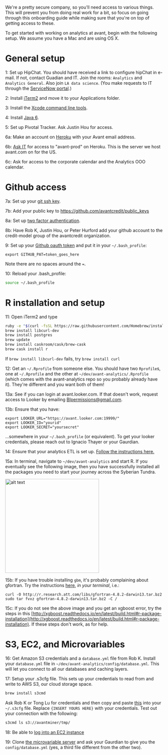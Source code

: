 We're a pretty secure company, so you'll need access to various things.  This will prevent you from doing real work for a bit, so focus on going through this onboarding guide while making sure that you're on top of getting access to these.

To get started with working on analytics at avant, begin with the following setup. We assume you have a Mac and are using OS X.

# General setup

1: Set up HipChat.  You should have received a link to configure hipChat in e-mail.  If not, contact Guadian and IT.  Join the rooms: `Analytics` and `Analytics General`.  Also join `LA data science`.  (You make requests to IT through the [ServiceNow portal](https://avantcreditcorp.service-now.com/navpage.do).)
 
2: Install [iTerm2](https://iterm2.com/downloads.html) and move it to your Applications folder.

3: Install the [Xcode command line tools](http://osxdaily.com/2014/02/12/install-command-line-tools-mac-os-x/). 

4: Install [Java 6](https://support.apple.com/kb/dl1572?locale=en_US).

5: Set up Pivotal Tracker.  Ask Justin Hou for access.

6a: Make an account on [Heroku](www.heroku.com) with your Avant email address.

6b: [Ask IT](https://avantcreditcorp.service-now.com/navpage.do) for access to "avant-prod" on Heroku. This is the server we host avant.com on for the US.

6c: Ask for access to the corporate calendar and the Analytics OOO calendar.

# Github access

7a: Set up your [git ssh key](https://help.github.com/articles/generating-ssh-keys/).

7b: Add your public key to https://github.com/avantcredit/public_keys

8a: Set up [two factor authentication](https://github.com/blog/1614-two-factor-authentication).

8b: Have Rob K, Justin Hou, or Peter Hurford add your github account to the credit-model group of the avantcredit organization.

9: Set up your [Github oauth token](https://gist.github.com/robertzk/c6efef69a92cc3a03753) and put it in your `~/.bash_profile`:
      
   ```
   export GITHUB_PAT=token_goes_here
   ```

   Note there are no spaces around the `=`.
      
10: Reload your .bash_profile:

   ```bash
   source ~/.bash_profile
   ```

# R installation and setup

11: Open iTerm2 and type
   
   ```bash
   ruby -e "$(curl -fsSL https://raw.githubusercontent.com/Homebrew/install/master/install)"
   brew install libcurl-dev
   brew install postgres
   brew update
   brew install caskroom/cask/brew-cask
   brew cask install r
   ```

   If `brew install libcurl-dev` fails, try `brew install curl`

12: Get an `~/.Rprofile` from someone else. You should have two `Rprofile`s, one at `~/.Rprofile` and the other at `~/dev/avant-analytics/.Rprofile` (which comes with the avant-analytics repo so you probably already have it). They're different and you want both of them!

13a: See if you can login at avant.looker.com. If that doesn't work, request access to Looker by emailing BIpermissions@gmail.com.

13b: Ensure that you have:

```
export LOOKER_URL="https://avant.looker.com:19999/"
export LOOKER_ID="yourid"
export LOOKER_SECRET="yoursecret"
```

...somewhere in your `~/.bash_profile` (or equivalent). To get your looker credentials, please reach out to Ignacio Thayer or your Gaurdian.

14: Ensure that your analytics ETL is set up. [Follow the instructions here.](https://github.com/avantcredit/analyticsetl/blob/master/README.md)

15a: In terminal, navigate to `~/dev/avant-analytics` and start R. If you eventually see the following image, then you have successfully installed all the packages you need to start your journey across the Syberian Tundra.

<img src="https://camo.githubusercontent.com/7f158ab3c80778a5f4c7c52886a46275038e3907/687474703a2f2f7075752e73682f707a4155752f363866613935666233392e706e67" alt="alt text" width="300" height="300">

15b: If you have trouble installing `gbm`, it's probably complaining about gfortran.  Try the instructions [here](http://thecoatlessprofessor.com/programming/rcpp-rcpparmadillo-and-os-x-mavericks-lgfortran-and-lquadmath-error/), *in your terminal*, i.e.:
      
   ```
   curl -O http://r.research.att.com/libs/gfortran-4.8.2-darwin13.tar.bz2
   sudo tar fvxz gfortran-4.8.2-darwin13.tar.bz2 -C /
   ```
15c: If you do not see the above image and you get an xgboost error, try the steps in this [http://xgboost.readthedocs.io/en/latest/build.html#r-package-installation](http://xgboost.readthedocs.io/en/latest/build.html#r-package-installation). If these steps don't work, as for help.

# S3, EC2, and Microvariables

16: Get Amazon S3 credentials and a `database.yml` file from Rob K.  Install your `database.yml` file in `~/dev/avant-analytics/config/database.yml`.  This will let you connect to all our databases and caching layers.

17: Setup your .s3cfg file. This sets up your credentials to read from and write to AWS S3, our cloud storage space. 

   ```bash
   brew install s3cmd
   ```

   Ask Rob K or Tong Lu for credentials and then copy and paste [this](https://gist.github.com/peterhurford/023bcaee0a27fa77e814) into your `~/.s3cfg` file.
   Replace `{INSERT YOURS HERE}` with your credentials. Test out your connection with the following:

   ```bash
   s3cmd ls s3://avantminer/tmp/
   ```

18: Be able to [log into an EC2 instance](https://github.com/avantcredit/avant-analytics/wiki/Configure-your-new-EC2-instance)

19: Clone [the microvariable server](https://github.com/avantcredit/analytics-microvariable-server) and ask your Gaurdian to give you the `config/database.yml` (yes, a third file different from the other two).
